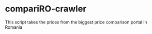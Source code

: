 # compariRO-crawler
This script takes the prices from the biggest price comparison portal in Romania
